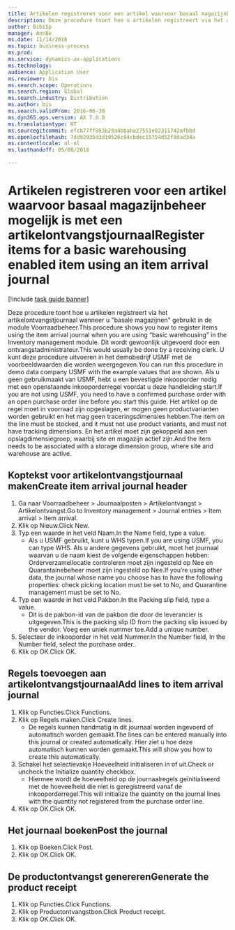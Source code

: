```yaml
--- 
title: Artikelen registreren voor een artikel waarvoor basaal magazijnbeheer mogelijk is met een artikelontvangstjournaal
description: Deze procedure toont hoe u artikelen registreert via het artikelontvangstjournaal wanneer u "basale magazijnen" gebruikt in de module Voorraadbeheer.
author: BibiSp
manager: AnnBe
ms.date: 11/14/2016
ms.topic: business-process
ms.prod: 
ms.service: dynamics-ax-applications
ms.technology: 
audience: Application User
ms.reviewer: bis
ms.search.scope: Operations
ms.search.region: Global
ms.search.industry: Distribution
ms.author: bis
ms.search.validFrom: 2016-06-30
ms.dyn365.ops.version: AX 7.0.0
ms.translationtype: HT
ms.sourcegitcommit: efcb77ff883b29a4bbaba27551e02311742afbbd
ms.openlocfilehash: 7dd92935d3d19526c04cbdec15754d52f8dad34a
ms.contentlocale: nl-nl
ms.lasthandoff: 05/08/2018

---
```

# <a name="register-items-for-a-basic-warehousing-enabled-item-using-an-item-arrival-journal"></a><span data-ttu-id="d9551-103">Artikelen registreren voor een artikel waarvoor basaal magazijnbeheer mogelijk is met een artikelontvangstjournaal</span><span class="sxs-lookup"><span data-stu-id="d9551-103">Register items for a basic warehousing enabled item using an item arrival journal</span></span>

[!include [task guide banner](../../includes/task-guide-banner.md)]

<span data-ttu-id="d9551-104">Deze procedure toont hoe u artikelen registreert via het artikelontvangstjournaal wanneer u "basale magazijnen" gebruikt in de module Voorraadbeheer.</span><span class="sxs-lookup"><span data-stu-id="d9551-104">This procedure shows you how to register items using the item arrival journal when you are using “basic warehousing” in the Inventory management module.</span></span> <span data-ttu-id="d9551-105">Dit wordt gewoonlijk uitgevoerd door een ontvangstadministrateur.</span><span class="sxs-lookup"><span data-stu-id="d9551-105">This would usually be done by a receiving clerk.</span></span> <span data-ttu-id="d9551-106">U kunt deze procedure uitvoeren in het demobedrijf USMF met de voorbeeldwaarden die worden weergegeven.</span><span class="sxs-lookup"><span data-stu-id="d9551-106">You can run this procedure in demo data company USMF with the example values that are shown.</span></span>  <span data-ttu-id="d9551-107">Als u geen gebruikmaakt van USMF, hebt u een bevestigde inkooporder nodig met een openstaande inkooporderregel voordat u deze handleiding start.</span><span class="sxs-lookup"><span data-stu-id="d9551-107">If you are not using USMF, you need to have a confirmed purchase order with an open purchase order line before you start this guide.</span></span> <span data-ttu-id="d9551-108">Het artikel op de regel moet in voorraad zijn opgeslagen, er mogen geen productvarianten worden gebruikt en het mag geen traceringsdimensies hebben.</span><span class="sxs-lookup"><span data-stu-id="d9551-108">The item on the line must be stocked, and it must not use product variants, and must not have tracking dimensions.</span></span> <span data-ttu-id="d9551-109">En het artikel moet zijn gekoppeld aan een opslagdimensiegroep, waarbij site en magazijn actief zijn.</span><span class="sxs-lookup"><span data-stu-id="d9551-109">And the item needs to be associated with a storage dimension group, where site and warehouse are active.</span></span>


## <a name="create-item-arrival-journal-header"></a><span data-ttu-id="d9551-110">Koptekst voor artikelontvangstjournaal maken</span><span class="sxs-lookup"><span data-stu-id="d9551-110">Create item arrival journal header</span></span>
1. <span data-ttu-id="d9551-111">Ga naar Voorraadbeheer > Journaalposten > Artikelontvangst > Artikelontvangst.</span><span class="sxs-lookup"><span data-stu-id="d9551-111">Go to Inventory management > Journal entries > Item arrival > Item arrival.</span></span>
2. <span data-ttu-id="d9551-112">Klik op Nieuw.</span><span class="sxs-lookup"><span data-stu-id="d9551-112">Click New.</span></span>
3. <span data-ttu-id="d9551-113">Typ een waarde in het veld Naam.</span><span class="sxs-lookup"><span data-stu-id="d9551-113">In the Name field, type a value.</span></span>
    * <span data-ttu-id="d9551-114">Als u USMF gebruikt, kunt u WHS typen.</span><span class="sxs-lookup"><span data-stu-id="d9551-114">If you are using USMF, you can type WHS.</span></span> <span data-ttu-id="d9551-115">Als u andere gegevens gebruikt, moet het journaal waarvan u de naam kiest de volgende eigenschappen hebben: Orderverzamellocatie controleren moet zijn ingesteld op Nee en Quarantainebeheer moet zijn ingesteld op Nee.</span><span class="sxs-lookup"><span data-stu-id="d9551-115">If you’re using other data, the journal whose name you choose has to have the following properties: check picking location must be set to No, and Quarantine management must be set to No.</span></span>  
4. <span data-ttu-id="d9551-116">Typ een waarde in het veld Pakbon.</span><span class="sxs-lookup"><span data-stu-id="d9551-116">In the Packing slip field, type a value.</span></span>
    * <span data-ttu-id="d9551-117">Dit is de pakbon-id van de pakbon die door de leverancier is uitgegeven.</span><span class="sxs-lookup"><span data-stu-id="d9551-117">This is the packing slip ID from the packing slip issued by the vendor.</span></span> <span data-ttu-id="d9551-118">Voeg een uniek nummer toe.</span><span class="sxs-lookup"><span data-stu-id="d9551-118">Add a unique number.</span></span>  
5. <span data-ttu-id="d9551-119">Selecteer de inkooporder in het veld Nummer.</span><span class="sxs-lookup"><span data-stu-id="d9551-119">In the Number field, In the Number field, select the purchase order..</span></span>
6. <span data-ttu-id="d9551-120">Klik op OK.</span><span class="sxs-lookup"><span data-stu-id="d9551-120">Click OK.</span></span>

## <a name="add-lines-to-item-arrival-journal"></a><span data-ttu-id="d9551-121">Regels toevoegen aan artikelontvangstjournaal</span><span class="sxs-lookup"><span data-stu-id="d9551-121">Add lines to item arrival journal</span></span>
1. <span data-ttu-id="d9551-122">Klik op Functies.</span><span class="sxs-lookup"><span data-stu-id="d9551-122">Click Functions.</span></span>
2. <span data-ttu-id="d9551-123">Klik op Regels maken.</span><span class="sxs-lookup"><span data-stu-id="d9551-123">Click Create lines.</span></span>
    * <span data-ttu-id="d9551-124">De regels kunnen handmatig in dit journaal worden ingevoerd of automatisch worden gemaakt.</span><span class="sxs-lookup"><span data-stu-id="d9551-124">The lines can be entered manually into this journal or created automatically.</span></span> <span data-ttu-id="d9551-125">Hier ziet u hoe deze automatisch kunnen worden gemaakt.</span><span class="sxs-lookup"><span data-stu-id="d9551-125">This will show you how to create this automatically.</span></span>  
3. <span data-ttu-id="d9551-126">Schakel het selectievakje Hoeveelheid initialiseren in of uit.</span><span class="sxs-lookup"><span data-stu-id="d9551-126">Check or uncheck the Initialize quantity checkbox.</span></span>
    * <span data-ttu-id="d9551-127">Hiermee wordt de hoeveelheid op de journaalregels geïnitialiseerd met de hoeveelheid die niet is geregistreerd vanaf de inkooporderregel.</span><span class="sxs-lookup"><span data-stu-id="d9551-127">This will initialize the quantity on the journal lines with the quantity not registered from the purchase order line.</span></span>  
4. <span data-ttu-id="d9551-128">Klik op OK.</span><span class="sxs-lookup"><span data-stu-id="d9551-128">Click OK.</span></span>

## <a name="post-the-journal"></a><span data-ttu-id="d9551-129">Het journaal boeken</span><span class="sxs-lookup"><span data-stu-id="d9551-129">Post the journal</span></span>
1. <span data-ttu-id="d9551-130">Klik op Boeken.</span><span class="sxs-lookup"><span data-stu-id="d9551-130">Click Post.</span></span>
2. <span data-ttu-id="d9551-131">Klik op OK.</span><span class="sxs-lookup"><span data-stu-id="d9551-131">Click OK.</span></span>

## <a name="generate-the-product-receipt"></a><span data-ttu-id="d9551-132">De productontvangst genereren</span><span class="sxs-lookup"><span data-stu-id="d9551-132">Generate the product receipt</span></span>
1. <span data-ttu-id="d9551-133">Klik op Functies.</span><span class="sxs-lookup"><span data-stu-id="d9551-133">Click Functions.</span></span>
2. <span data-ttu-id="d9551-134">Klik op Productontvangstbon.</span><span class="sxs-lookup"><span data-stu-id="d9551-134">Click Product receipt.</span></span>
3. <span data-ttu-id="d9551-135">Klik op OK.</span><span class="sxs-lookup"><span data-stu-id="d9551-135">Click OK.</span></span>


